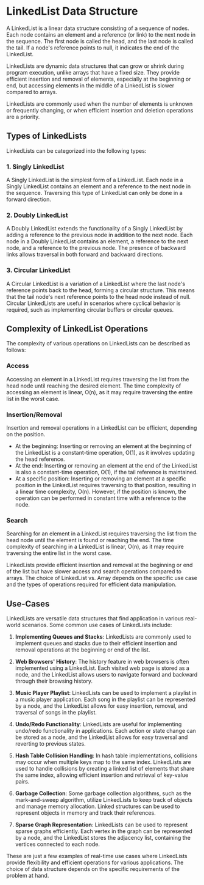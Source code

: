 # LinkedList Data Structure

A LinkedList is a linear data structure consisting of a sequence of nodes. Each node contains an element and a reference (or link) to the next node in the sequence. The first node is called the head, and the last node is called the tail. If a node's reference points to null, it indicates the end of the LinkedList.

LinkedLists are dynamic data structures that can grow or shrink during program execution, unlike arrays that have a fixed size. They provide efficient insertion and removal of elements, especially at the beginning or end, but accessing elements in the middle of a LinkedList is slower compared to arrays.

LinkedLists are commonly used when the number of elements is unknown or frequently changing, or when efficient insertion and deletion operations are a priority.

## Types of LinkedLists

LinkedLists can be categorized into the following types:

### 1. Singly LinkedList

A Singly LinkedList is the simplest form of a LinkedList. Each node in a Singly LinkedList contains an element and a reference to the next node in the sequence. Traversing this type of LinkedList can only be done in a forward direction.

### 2. Doubly LinkedList

A Doubly LinkedList extends the functionality of a Singly LinkedList by adding a reference to the previous node in addition to the next node. Each node in a Doubly LinkedList contains an element, a reference to the next node, and a reference to the previous node. The presence of backward links allows traversal in both forward and backward directions.

### 3. Circular LinkedList

A Circular LinkedList is a variation of a LinkedList where the last node's reference points back to the head, forming a circular structure. This means that the tail node's next reference points to the head node instead of null. Circular LinkedLists are useful in scenarios where cyclical behavior is required, such as implementing circular buffers or circular queues.

## Complexity of LinkedList Operations

The complexity of various operations on LinkedLists can be described as follows:

### Access

Accessing an element in a LinkedList requires traversing the list from the head node until reaching the desired element. The time complexity of accessing an element is linear, O(n), as it may require traversing the entire list in the worst case.

### Insertion/Removal

Insertion and removal operations in a LinkedList can be efficient, depending on the position.

- At the beginning: Inserting or removing an element at the beginning of the LinkedList is a constant-time operation, O(1), as it involves updating the head reference.
- At the end: Inserting or removing an element at the end of the LinkedList is also a constant-time operation, O(1), if the tail reference is maintained.
- At a specific position: Inserting or removing an element at a specific position in the LinkedList requires traversing to that position, resulting in a linear time complexity, O(n). However, if the position is known, the operation can be performed in constant time with a reference to the node.

### Search

Searching for an element in a LinkedList requires traversing the list from the head node until the element is found or reaching the end. The time complexity of searching in a LinkedList is linear, O(n), as it may require traversing the entire list in the worst case.

LinkedLists provide efficient insertion and removal at the beginning or end of the list but have slower access and search operations compared to arrays. The choice of LinkedList vs. Array depends on the specific use case and the types of operations required for efficient data manipulation.

## Use-Cases

LinkedLists are versatile data structures that find application in various real-world scenarios. Some common use cases of LinkedLists include:

1. **Implementing Queues and Stacks**: LinkedLists are commonly used to implement queues and stacks due to their efficient insertion and removal operations at the beginning or end of the list.

2. **Web Browsers' History**: The history feature in web browsers is often implemented using a LinkedList. Each visited web page is stored as a node, and the LinkedList allows users to navigate forward and backward through their browsing history.

3. **Music Player Playlist**: LinkedLists can be used to implement a playlist in a music player application. Each song in the playlist can be represented by a node, and the LinkedList allows for easy insertion, removal, and traversal of songs in the playlist.

4. **Undo/Redo Functionality**: LinkedLists are useful for implementing undo/redo functionality in applications. Each action or state change can be stored as a node, and the LinkedList allows for easy traversal and reverting to previous states.

5. **Hash Table Collision Handling**: In hash table implementations, collisions may occur when multiple keys map to the same index. LinkedLists are used to handle collisions by creating a linked list of elements that share the same index, allowing efficient insertion and retrieval of key-value pairs.

6. **Garbage Collection**: Some garbage collection algorithms, such as the mark-and-sweep algorithm, utilize LinkedLists to keep track of objects and manage memory allocation. Linked structures can be used to represent objects in memory and track their references.

7. **Sparse Graph Representation**: LinkedLists can be used to represent sparse graphs efficiently. Each vertex in the graph can be represented by a node, and the LinkedList stores the adjacency list, containing the vertices connected to each node.

These are just a few examples of real-time use cases where LinkedLists provide flexibility and efficient operations for various applications. The choice of data structure depends on the specific requirements of the problem at hand.
